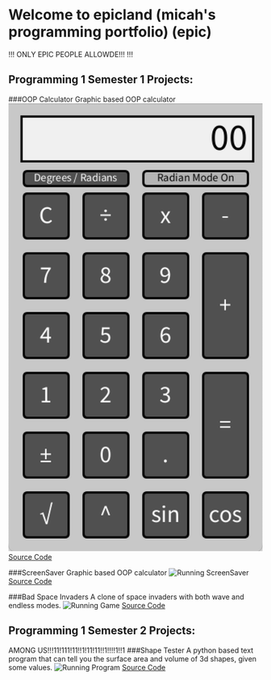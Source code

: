 # Welcome to epicland (micah's programming portfolio) (epic)

!!! ONLY EPIC PEOPLE ALLOWDE!!! !!!

## Programming 1 Semester 1 Projects:

###OOP Calculator
Graphic based OOP calculator
![Running Calculator](https://github.com/MisterNo0ne/A2Programming1Portfolio/blob/gh-pages/images/calclater.png?raw=true)
[Source Code]()

###ScreenSaver
Graphic based OOP calculator
![Running ScreenSaver]()
[Source Code]()

###Bad Space Invaders
A clone of space invaders with both wave and endless modes.
![Running Game]()
[Source Code]()

## Programming 1 Semester 2 Projects:
AMONG US!!!11!111!11!!1!11!11!!1!!!!1!!1
###Shape Tester
A python based text program that can tell you the surface area and volume of 3d shapes, given some values.
![Running Program]()
[Source Code]()
